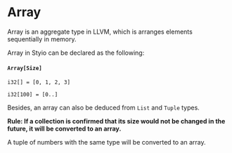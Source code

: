 # Array

Array is an aggregate type in LLVM, which is arranges elements sequentially in memory.

Array in Styio can be declared as the following:

#### `Array[Size]`

```
i32[] = [0, 1, 2, 3]

i32[100] = [0..]
```

Besides, an array can also be deduced from `List` and `Tuple` types.

**Rule: If a collection is confirmed that its size would not be changed in the future, it will be converted to an array.**

A tuple of numbers with the same type will be converted to an array.
